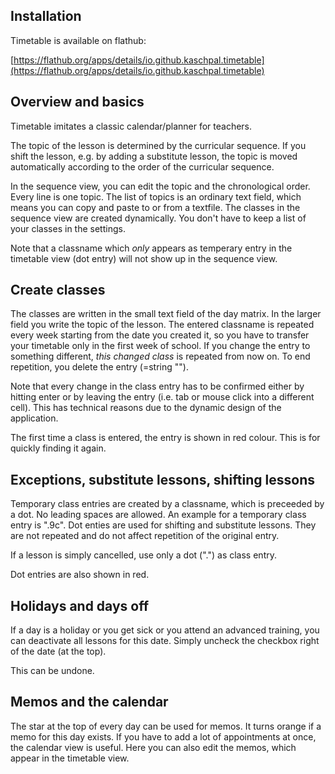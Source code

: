 ## Installation

Timetable is available on flathub:

[https://flathub.org/apps/details/io.github.kaschpal.timetable](https://flathub.org/apps/details/io.github.kaschpal.timetable)


## Overview and basics 

Timetable imitates a classic calendar/planner for teachers.

The topic of the lesson is determined by the curricular sequence. If you shift the lesson, e.g. by adding a substitute lesson, the topic is moved
automatically according to the order of the curricular sequence.

In the sequence view, you can edit the topic and the chronological order. Every line is one topic. The list of topics is an ordinary
text field, which means you can copy and paste to or from a textfile.
The classes in the sequence view are created dynamically. You don't have to keep a list of your classes in the settings.

Note that a classname which *only* appears as temperary entry in the timetable view (dot entry) will not show up in the
sequence view.

## Create classes

The classes are written in the small text field of the day matrix.
In the larger field you write the topic of the lesson. The entered classname is repeated every week starting from the date you created it, so
you have to transfer your timetable only in the first week of school. If you change the entry to something different, *this changed class*
is repeated from now on. To end repetition, you delete the entry (=string "").

Note that every change in the class entry has to be confirmed either by hitting enter or by leaving the entry (i.e. tab or mouse click into a
different cell). This has technical reasons due to the dynamic design of the application.

The first time a class is entered, the entry is shown in red colour. This is for quickly finding it again.


## Exceptions, substitute lessons, shifting lessons

Temporary class entries are created by a classname, which is preceeded by a dot. No leading spaces are allowed. An example for a temporary class entry is ".9c".
Dot enties are used for shifting and substitute lessons. They are not repeated and do not affect repetition of the original entry.

If a lesson is simply cancelled, use only a dot (".") as class entry.

Dot entries are also shown in red.

## Holidays and days off

If a day is a holiday or you get sick or you attend an advanced training, you can deactivate all lessons for this date.
Simply uncheck the checkbox right of the date (at the top).

This can be undone.

## Memos and the calendar

The star at the top of every day can be used for memos. It turns orange if a memo for this day exists.
If you have to add a lot of appointments at once, the calendar view is useful. Here you can also edit the memos, which
appear in the timetable view.

